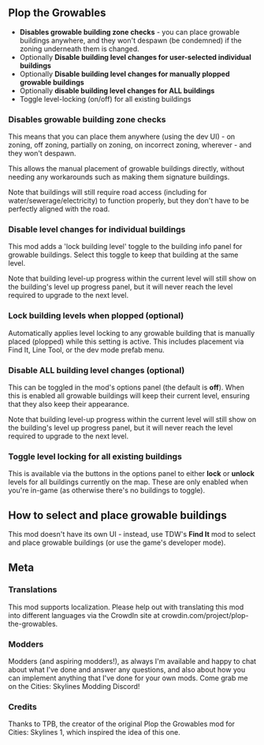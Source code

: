 ## Plop the Growables
- **Disables growable building zone checks** - you can place growable buildings anywhere, and they won't despawn (be condemned) if the zoning underneath them is changed.
- Optionally **Disable building level changes for user-selected individual buildings**
- Optionally **Disable building level changes for manually plopped growable buildings**
- Optionally **disable building level changes for ALL buildings**
- Toggle level-locking (on/off) for all existing buildings

### Disables growable building zone checks
This means that you can place them anywhere (using the dev UI) - on zoning, off zoning, partially on zoning, on incorrect zoning, wherever - and they won't despawn.

This allows the manual placement of growable buildings directly, without needing any workarounds such as making them signature buildings.

Note that buildings will still require road access (including for water/sewerage/electricity) to function properly, but they don't have to be perfectly aligned with the road.

### Disable level changes for individual buildings
This mod adds a 'lock building level' toggle to the building info panel for growable buildings.  Select this toggle to keep that building at the same level.

Note that building level-up progress within the current level will still show on the building's level up progress panel, but it will never reach the level required to upgrade to the next level.

### Lock building levels when plopped (optional)
Automatically applies level locking to any growable building that is manually placed (plopped) while this setting is active.  This includes placement via Find It, Line Tool, or the dev mode prefab menu.

### Disable ALL building level changes (optional)
This can be toggled in the mod's options panel (the default is **off**).  When this is enabled all growable buildings will keep their current level, ensuring that they also keep their appearance.

Note that building level-up progress within the current level will still show on the building's level up progress panel, but it will never reach the level required to upgrade to the next level.

### Toggle level locking for all existing buildings
This is available via the buttons in the options panel to either **lock** or **unlock** levels for all buildings currently on the map.  These are only enabled when you're in-game (as otherwise there's no buildings to toggle).

## How to select and place growable buildings
This mod doesn't have its own UI - instead, use TDW's **Find It** mod to select and place growable buildings (or use the game's developer mode).

## Meta
### Translations
This mod supports localization. Please help out with translating this mod into different languages via the CrowdIn site at crowdin.com/project/plop-the-growables.

### Modders
Modders (and aspiring modders!), as always I'm available and happy to chat about what I've done and answer any questions, and also about how you can implement anything that I've done for your own mods. Come grab me on the Cities: Skylines Modding Discord!

### Credits
Thanks to TPB, the creator of the original Plop the Growables mod for Cities: Skylines 1, which inspired the idea of this one.
